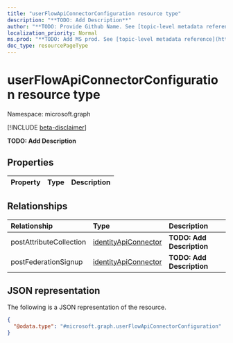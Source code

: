 ```yaml
---
title: "userFlowApiConnectorConfiguration resource type"
description: "**TODO: Add Description**"
author: "**TODO: Provide Github Name. See [topic-level metadata reference](https://msgo.azurewebsites.net/add/document/guidelines/metadata.html#topic-level-metadata)**"
localization_priority: Normal
ms.prod: "**TODO: Add MS prod. See [topic-level metadata reference](https://msgo.azurewebsites.net/add/document/guidelines/metadata.html#topic-level-metadata)**"
doc_type: resourcePageType
---
```


# userFlowApiConnectorConfiguration resource type

Namespace: microsoft.graph

[!INCLUDE [beta-disclaimer](../../includes/beta-disclaimer.md)]

**TODO: Add Description**

## Properties
|Property|Type|Description|
|:---|:---|:---|

## Relationships
|Relationship|Type|Description|
|:---|:---|:---|
|postAttributeCollection|[identityApiConnector](../resources/identityapiconnector.md)|**TODO: Add Description**|
|postFederationSignup|[identityApiConnector](../resources/identityapiconnector.md)|**TODO: Add Description**|

## JSON representation
The following is a JSON representation of the resource.
<!-- {
  "blockType": "resource",
  "@odata.type": "microsoft.graph.userFlowApiConnectorConfiguration"
}
-->
``` json
{
  "@odata.type": "#microsoft.graph.userFlowApiConnectorConfiguration"
}
```

